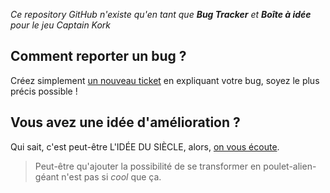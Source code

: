_Ce repository GitHub n'existe qu'en tant que **Bug Tracker** et **Boîte à idée** pour le jeu Captain Kork_

## Comment reporter un bug ?
Créez simplement [un nouveau ticket](https://github.com/grena/kork-universe/issues/new) en expliquant votre bug, soyez le plus précis possible !

## Vous avez une idée d'amélioration ?
Qui sait, c'est peut-être L'IDÉE DU SIÈCLE, alors, [on vous écoute](https://github.com/grena/kork-universe/issues/new).
> Peut-être qu'ajouter la possibilité de se transformer en poulet-alien-géant n'est pas si *cool* que ça.
